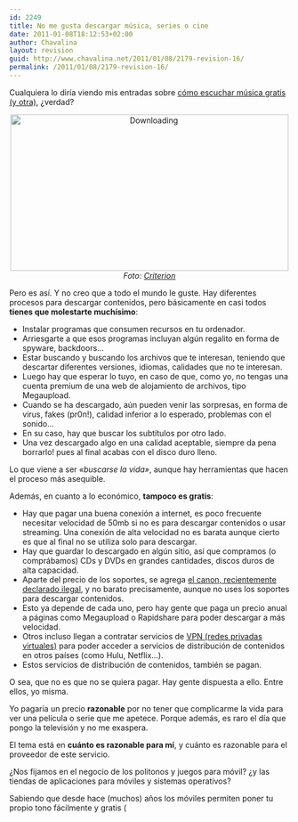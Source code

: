 ```yaml
---
id: 2249
title: No me gusta descargar música, series o cine
date: 2011-01-08T18:12:53+02:00
author: Chavalina
layout: revision
guid: http://www.chavalina.net/2011/01/08/2179-revision-16/
permalink: /2011/01/08/2179-revision-16/
---
```

Cualquiera lo diría viendo mis entradas sobre [cómo escuchar música gratis](http://www.chavalina.net/2006/10/26/post-751/) [(y otra)](http://www.chavalina.net/2009/01/19/escuchar-musica-gratis-mola-iii-spotify-esa-maravilla/), ¿verdad?

<p style="text-align: center;">
  <a title="Downloading por Criterion, en Flickr" href="http://www.flickr.com/photos/criterion/2975658532/"><img class="aligncenter" src="http://farm4.static.flickr.com/3033/2975658532_406e803838.jpg" alt="Downloading" width="500" height="281" /></a><br /> <cite>Foto: <a href="http://www.flickr.com/photos/criterion/2975658532/">Criterion</a></cite>
</p>

Pero es así. Y no creo que a todo el mundo le guste. Hay diferentes procesos para descargar contenidos, pero básicamente en casi todos **tienes que molestarte muchísimo**:

  * Instalar programas que consumen recursos en tu ordenador.
  * Arriesgarte a que esos programas incluyan algún regalito en forma de spyware, backdoors&#8230;
  * Estar buscando y buscando los archivos que te interesan, teniendo que descartar diferentes versiones, idiomas, calidades que no te interesan.
  * Luego hay que esperar lo tuyo, en caso de que, como yo, no tengas una cuenta premium de una web de alojamiento de archivos, tipo Megaupload.
  * Cuando se ha descargado, aún pueden venir las sorpresas, en forma de virus, fakes (pr0n!), calidad inferior a lo esperado, problemas con el sonido&#8230;
  * En su caso, hay que buscar los subtítulos por otro lado.
  * Una vez descargado algo en una calidad aceptable, siempre da pena borrarlo! pues al final acabas con el disco duro lleno.

Lo que viene a ser _«buscarse la vida»_, aunque hay herramientas que hacen el proceso más asequible.

Además, en cuanto a lo económico, **tampoco es gratis**:

  * Hay que pagar una buena conexión a internet, es poco frecuente necesitar velocidad de 50mb si no es para descargar contenidos o usar streaming. Una conexión de alta velocidad no es barata aunque cierto es que al final no se utiliza solo para descargar.
  * Hay que guardar lo descargado en algún sitio, así que compramos (o comprábamos) CDs y DVDs en grandes cantidades, discos duros de alta capacidad.
  * Aparte del precio de los soportes, se agrega <a href="http://www.rtve.es/noticias/20101021/tribunal-ue-declara-ilegal-canon-digital-aplicado-espana/363681.shtml" target="_blank">el canon, recientemente declarado ilegal</a>, y no barato precisamente, aunque no uses los soportes para descargar contenidos.
  * Esto ya depende de cada uno, pero hay gente que paga un precio anual a páginas como Megaupload o Rapidshare para poder descargar a más velocidad.
  * Otros incluso llegan a contratar servicios de <a href="http://www.anexom.es/tecnologia/mi-conexion/vpn-%C2%BFque-es-y-para-que-sirve/" target="_blank">VPN (redes privadas virtuales)</a> para poder acceder a servicios de distribución de contenidos en otros países (como Hulu, Netflix&#8230;).
  * Estos servicios de distribución de contenidos, también se pagan.

O sea, que no es que no se quiera pagar. Hay gente dispuesta a ello. Entre ellos, yo misma.

Yo pagaría un precio **razonable** por no tener que complicarme la vida para ver una película o serie que me apetece. Porque además, es raro el día que pongo la televisión y no me exaspera.

El tema está en **cuánto es razonable para mí**, y cuánto es razonable para el proveedor de este servicio.

¿Nos fijamos en el negocio de los politonos y juegos para móvil? ¿y las tiendas de aplicaciones para móviles y sistemas operativos?

Sabiendo que desde hace (muchos) años los móviles permiten poner tu propio tono fácilmente y gratis (